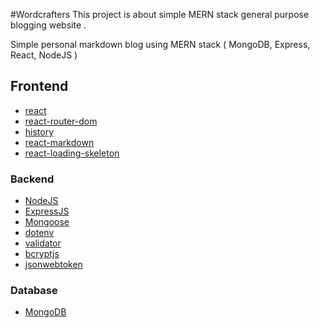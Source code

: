 #Wordcrafters
This project is about simple MERN stack general purpose blogging website . 

Simple personal markdown blog using MERN stack ( MongoDB, Express, React, NodeJS )

## Frontend

* [react](https://reactjs.org/)
* [react-router-dom](https://www.npmjs.com/package/react-router-dom)
* [history](https://www.npmjs.com/package/history)
* [react-markdown](https://www.npmjs.com/package/react-markdown)
* [react-loading-skeleton](https://www.npmjs.com/package/react-loading-skeleton)


### Backend

* [NodeJS](https://nodejs.org/en/)
* [ExpressJS](https://expressjs.com/)
* [Mongoose](https://mongoosejs.com/)
* [dotenv](https://www.npmjs.com/package/dotenv)
* [validator](https://www.npmjs.com/package/validator)
* [bcryptjs](https://www.npmjs.com/package/bcryptjs)
* [jsonwebtoken](https://www.npmjs.com/package/jsonwebtoken)

### Database

* [MongoDB](https://www.mongodb.com/)

